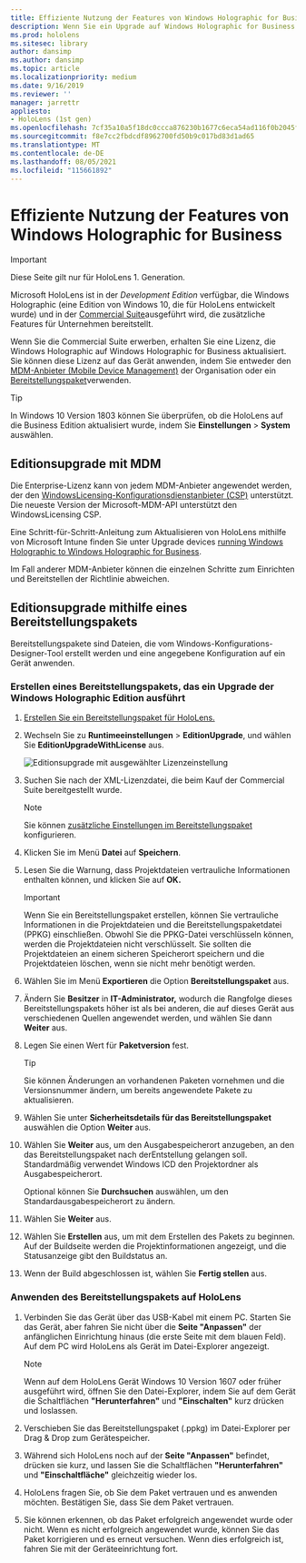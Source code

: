 ```yaml
---
title: Effiziente Nutzung der Features von Windows Holographic for Business
description: Wenn Sie ein Upgrade auf Windows Holographic for Business durchführen, bietet HoloLens zusätzliche Features, die für Unternehmen konzipiert sind.
ms.prod: hololens
ms.sitesec: library
author: dansimp
ms.author: dansimp
ms.topic: article
ms.localizationpriority: medium
ms.date: 9/16/2019
ms.reviewer: ''
manager: jarrettr
appliesto:
- HoloLens (1st gen)
ms.openlocfilehash: 7cf35a10a5f18dc0ccca876230b1677c6eca54ad116f0b2045fc1b269ac6c4b0
ms.sourcegitcommit: f8e7cc2fbdcdf8962700fd50b9c017bd83d1ad65
ms.translationtype: MT
ms.contentlocale: de-DE
ms.lasthandoff: 08/05/2021
ms.locfileid: "115661892"
---
```

# <a name="unlock-windows-holographic-for-business-features"></a>Effiziente Nutzung der Features von Windows Holographic for Business

> [!IMPORTANT]
> Diese Seite gilt nur für HoloLens 1. Generation.

Microsoft HoloLens ist in der *Development Edition* verfügbar, die Windows Holographic (eine Edition von Windows 10, die für HoloLens entwickelt wurde) und in der [Commercial Suite](hololens-commercial-features.md)ausgeführt wird, die zusätzliche Features für Unternehmen bereitstellt.

Wenn Sie die Commercial Suite erwerben, erhalten Sie eine Lizenz, die Windows Holographic auf Windows Holographic for Business aktualisiert. Sie können diese Lizenz auf das Gerät anwenden, indem Sie entweder den [MDM-Anbieter (Mobile Device Management)](#edition-upgrade-by-using-mdm) der Organisation oder ein [Bereitstellungspaket](#edition-upgrade-by-using-a-provisioning-package)verwenden.

> [!TIP]
> In Windows 10 Version 1803 können Sie überprüfen, ob die HoloLens auf die Business Edition aktualisiert wurde, indem Sie **Einstellungen**  >  **System** auswählen.

## <a name="edition-upgrade-by-using-mdm"></a>Editionsupgrade mit MDM

Die Enterprise-Lizenz kann von jedem MDM-Anbieter angewendet werden, der den [WindowsLicensing-Konfigurationsdienstanbieter (CSP)](https://msdn.microsoft.com/library/windows/hardware/dn904983.aspx) unterstützt. Die neueste Version der Microsoft-MDM-API unterstützt den WindowsLicensing CSP.

Eine Schritt-für-Schritt-Anleitung zum Aktualisieren von HoloLens mithilfe von Microsoft Intune finden Sie unter Upgrade devices [running Windows Holographic to Windows Holographic for Business](/intune/holographic-upgrade).

 Im Fall anderer MDM-Anbieter können die einzelnen Schritte zum Einrichten und Bereitstellen der Richtlinie abweichen.

## <a name="edition-upgrade-by-using-a-provisioning-package"></a>Editionsupgrade mithilfe eines Bereitstellungspakets

Bereitstellungspakete sind Dateien, die vom Windows-Konfigurations-Designer-Tool erstellt werden und eine angegebene Konfiguration auf ein Gerät anwenden.

### <a name="create-a-provisioning-package-that-upgrades-the-windows-holographic-edition"></a>Erstellen eines Bereitstellungspakets, das ein Upgrade der Windows Holographic Edition ausführt

1. [Erstellen Sie ein Bereitstellungspaket für HoloLens.](hololens-provisioning.md)
1. Wechseln Sie zu **Runtimeeinstellungen**  >  **EditionUpgrade**, und wählen Sie **EditionUpgradeWithLicense** aus.

    ![Editionsupgrade mit ausgewählter Lizenzeinstellung](images/icd1.png)

1. Suchen Sie nach der XML-Lizenzdatei, die beim Kauf der Commercial Suite bereitgestellt wurde.

    > [!NOTE]
    > Sie können [zusätzliche Einstellungen im Bereitstellungspaket](hololens-provisioning.md) konfigurieren.

1. Klicken Sie im Menü **Datei** auf **Speichern**. 

1. Lesen Sie die Warnung, dass Projektdateien vertrauliche Informationen enthalten können, und klicken Sie auf **OK.**

    > [!IMPORTANT]
    > Wenn Sie ein Bereitstellungspaket erstellen, können Sie vertrauliche Informationen in die Projektdateien und die Bereitstellungspaketdatei (PPKG) einschließen. Obwohl Sie die PPKG-Datei verschlüsseln können, werden die Projektdateien nicht verschlüsselt. Sie sollten die Projektdateien an einem sicheren Speicherort speichern und die Projektdateien löschen, wenn sie nicht mehr benötigt werden.

1. Wählen Sie im Menü **Exportieren** die Option **Bereitstellungspaket** aus.

1. Ändern Sie **Besitzer** in **IT-Administrator,** wodurch die Rangfolge dieses Bereitstellungspakets höher ist als bei anderen, die auf dieses Gerät aus verschiedenen Quellen angewendet werden, und wählen Sie dann **Weiter** aus.

1. Legen Sie einen Wert für **Paketversion** fest.

    > [!TIP]
    > Sie können Änderungen an vorhandenen Paketen vornehmen und die Versionsnummer ändern, um bereits angewendete Pakete zu aktualisieren.

1. Wählen Sie unter **Sicherheitsdetails für das Bereitstellungspaket** auswählen die Option **Weiter** aus.

1. Wählen Sie **Weiter** aus, um den Ausgabespeicherort anzugeben, an den das Bereitstellungspaket nach derEntstellung gelangen soll. Standardmäßig verwendet Windows ICD den Projektordner als Ausgabespeicherort.

    Optional können Sie **Durchsuchen** auswählen, um den Standardausgabespeicherort zu ändern.

1. Wählen Sie **Weiter** aus.

1. Wählen Sie **Erstellen** aus, um mit dem Erstellen des Pakets zu beginnen. Auf der Buildseite werden die Projektinformationen angezeigt, und die Statusanzeige gibt den Buildstatus an.

1. Wenn der Build abgeschlossen ist, wählen Sie **Fertig stellen** aus.

### <a name="apply-the-provisioning-package-to-hololens"></a>Anwenden des Bereitstellungspakets auf HoloLens

1. Verbinden Sie das Gerät über das USB-Kabel mit einem PC. Starten Sie das Gerät, aber fahren Sie nicht über die **Seite "Anpassen"** der anfänglichen Einrichtung hinaus (die erste Seite mit dem blauen Feld). Auf dem PC wird HoloLens als Gerät im Datei-Explorer angezeigt.

    > [!NOTE]
    > Wenn auf dem HoloLens Gerät Windows 10 Version 1607 oder früher ausgeführt wird, öffnen Sie den Datei-Explorer, indem Sie auf dem Gerät die Schaltflächen **"Herunterfahren"** und **"Einschalten"** kurz drücken und loslassen.

1. Verschieben Sie das Bereitstellungspaket (.ppkg) im Datei-Explorer per Drag & Drop zum Gerätespeicher.

1. Während sich HoloLens noch auf der **Seite "Anpassen"** befindet, drücken sie kurz, und lassen Sie die Schaltflächen **"Herunterfahren"** und **"Einschaltfläche"** gleichzeitig wieder los.

1. HoloLens fragen Sie, ob Sie dem Paket vertrauen und es anwenden möchten. Bestätigen Sie, dass Sie dem Paket vertrauen.

1. Sie können erkennen, ob das Paket erfolgreich angewendet wurde oder nicht. Wenn es nicht erfolgreich angewendet wurde, können Sie das Paket korrigieren und es erneut versuchen. Wenn dies erfolgreich ist, fahren Sie mit der Geräteeinrichtung fort.
